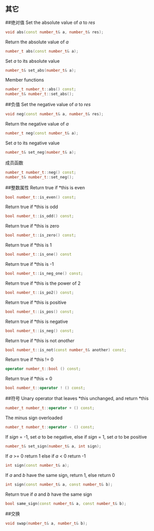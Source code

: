 其它
-------------

##绝对值
Set the absolute value of _a_ to _res_
```C++
void abs(const number_t& a, number_t& res);
```

Return the absolute value of _a_ 
```C++
number_t abs(const number_t& a);
```

Set _a_ to its absolute value
```C++
number_t& set_abs(number_t& a);
```

Member functions
```C++
number_t number_t::abs() const;
number_t& number_t::set_abs();
```

##负值
Set the negative value of _a_ to _res_
```C++
void neg(const number_t& a, number_t& res);
```

Return the negative value of _a_ 
```C++
number_t neg(const number_t& a);
```

Set _a_ to its negative value
```C++
number_t& set_neg(number_t& a);
```

成员函数
```C++
number_t number_t::neg() const;
number_t& number_t::set_neg();
```

##整数属性
Return true if *this is even
```C++
bool number_t::is_even() const;
```

Return true if *this is odd
```C++
bool number_t::is_odd() const;
```

Return true if *this is zero
```C++
bool number_t::is_zero() const;
```

Return true if *this is 1
```C++
bool number_t::is_one() const
```

Return true if *this is -1
```C++
bool number_t::is_neg_one() const;
```

Return true if *this is the power of 2
```C++
bool number_t::is_po2() const;
```

Return true if *this is positive
```C++
bool number_t::is_pos() const;
```

Return true if *this is negative
```C++
bool number_t::is_neg() const;
```

Return true if *this is not _another_
```C++
bool number_t::is_not(const number_t& another) const;
```

Return true if *this != 0
```C++
operator number_t::bool () const;
```

Return true if *this = 0
```C++
bool number_t::operator ! () const;
```

##符号
Unary operator that leaves *this unchanged, and return *this
```C++
number_t number_t::operator + () const;
```

The minus sign overloaded
```C++
number_t number_t::operator - () const;
```

If _sign_ = -1, set _a_ to be negative, else if _sign_ = 1, set _a_ to be positive
```C++
number_t& set_sign(number_t& a, int sign);
```

If _a_ >= 0 return 1 else if _a_ < 0 return -1
```C++
int sign(const number_t& a);
```

If _a_ and _b_ have the same sign, return 1, else return 0
```C++
int sign(const number_t& a, const number_t& b);
```

Return true if _a_ and _b_ have the same sign
```C++
bool same_sign(const number_t& a, const number_t& b);
```

##交换
```C++
void swap(number_t& a, number_t& b);
```

